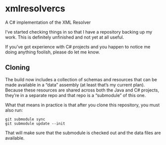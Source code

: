 # xmlresolvercs

A C# implementation of the XML Resolver

I’ve started checking things in so that I have a repository backing up
my work. This is definitely unfinished and not yet at all useful.

If you’ve got experience with C# projects and you happen to notice me
doing anything foolish, please do let me know.

## Cloning

The build now includes a collection of schemas and resources that can
be made available in a “data” assembly (at least that’s my current
plan). Because these resources are shared across both the Java and C#
projects, they’re in a separate repo and that repo is a “submodule” of
this one.

What that means in practice is that after you clone this repository,
you must also run:

```
git submodule sync
git submodule update --init
```

That will make sure that the submodule is checked out and the data
files are available.

